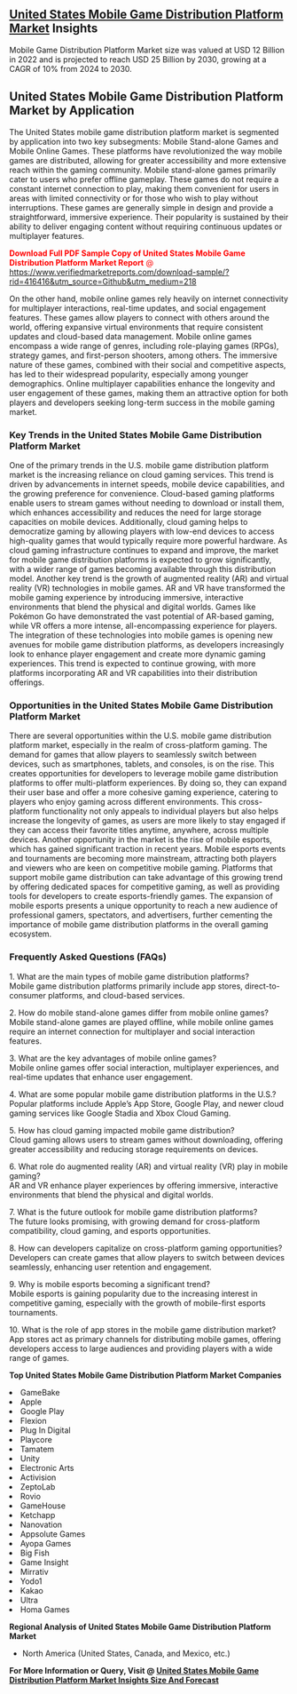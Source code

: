 <h2><a href="https://www.verifiedmarketreports.com/download-sample/?rid=416416&amp;utm_source=Github&amp;utm_medium=218" target="_blank">United States Mobile Game Distribution Platform Market</a> Insights</h2><p>Mobile Game Distribution Platform Market size was valued at USD 12 Billion in 2022 and is projected to reach USD 25 Billion by 2030, growing at a CAGR of 10% from 2024 to 2030.</p><p> <h2>United States Mobile Game Distribution Platform Market by Application</h2> <p>The United States mobile game distribution platform market is segmented by application into two key subsegments: Mobile Stand-alone Games and Mobile Online Games. These platforms have revolutionized the way mobile games are distributed, allowing for greater accessibility and more extensive reach within the gaming community. Mobile stand-alone games primarily cater to users who prefer offline gameplay. These games do not require a constant internet connection to play, making them convenient for users in areas with limited connectivity or for those who wish to play without interruptions. These games are generally simple in design and provide a straightforward, immersive experience. Their popularity is sustained by their ability to deliver engaging content without requiring continuous updates or multiplayer features. <p><span class=""><span style="color: #ff0000;"><strong>Download Full PDF Sample Copy of United States Mobile Game Distribution Platform Market Report</strong> @ </span><a href="https://www.verifiedmarketreports.com/download-sample/?rid=416416&amp;utm_source=Github&amp;utm_medium=218" target="_blank">https://www.verifiedmarketreports.com/download-sample/?rid=416416&amp;utm_source=Github&amp;utm_medium=218</a></span></p> <p>On the other hand, mobile online games rely heavily on internet connectivity for multiplayer interactions, real-time updates, and social engagement features. These games allow players to connect with others around the world, offering expansive virtual environments that require consistent updates and cloud-based data management. Mobile online games encompass a wide range of genres, including role-playing games (RPGs), strategy games, and first-person shooters, among others. The immersive nature of these games, combined with their social and competitive aspects, has led to their widespread popularity, especially among younger demographics. Online multiplayer capabilities enhance the longevity and user engagement of these games, making them an attractive option for both players and developers seeking long-term success in the mobile gaming market.</p> <h3>Key Trends in the United States Mobile Game Distribution Platform Market</h3> <p>One of the primary trends in the U.S. mobile game distribution platform market is the increasing reliance on cloud gaming services. This trend is driven by advancements in internet speeds, mobile device capabilities, and the growing preference for convenience. Cloud-based gaming platforms enable users to stream games without needing to download or install them, which enhances accessibility and reduces the need for large storage capacities on mobile devices. Additionally, cloud gaming helps to democratize gaming by allowing players with low-end devices to access high-quality games that would typically require more powerful hardware. As cloud gaming infrastructure continues to expand and improve, the market for mobile game distribution platforms is expected to grow significantly, with a wider range of games becoming available through this distribution model. Another key trend is the growth of augmented reality (AR) and virtual reality (VR) technologies in mobile games. AR and VR have transformed the mobile gaming experience by introducing immersive, interactive environments that blend the physical and digital worlds. Games like Pokémon Go have demonstrated the vast potential of AR-based gaming, while VR offers a more intense, all-encompassing experience for players. The integration of these technologies into mobile games is opening new avenues for mobile game distribution platforms, as developers increasingly look to enhance player engagement and create more dynamic gaming experiences. This trend is expected to continue growing, with more platforms incorporating AR and VR capabilities into their distribution offerings. <h3>Opportunities in the United States Mobile Game Distribution Platform Market</h3> <p>There are several opportunities within the U.S. mobile game distribution platform market, especially in the realm of cross-platform gaming. The demand for games that allow players to seamlessly switch between devices, such as smartphones, tablets, and consoles, is on the rise. This creates opportunities for developers to leverage mobile game distribution platforms to offer multi-platform experiences. By doing so, they can expand their user base and offer a more cohesive gaming experience, catering to players who enjoy gaming across different environments. This cross-platform functionality not only appeals to individual players but also helps increase the longevity of games, as users are more likely to stay engaged if they can access their favorite titles anytime, anywhere, across multiple devices. Another opportunity in the market is the rise of mobile esports, which has gained significant traction in recent years. Mobile esports events and tournaments are becoming more mainstream, attracting both players and viewers who are keen on competitive mobile gaming. Platforms that support mobile game distribution can take advantage of this growing trend by offering dedicated spaces for competitive gaming, as well as providing tools for developers to create esports-friendly games. The expansion of mobile esports presents a unique opportunity to reach a new audience of professional gamers, spectators, and advertisers, further cementing the importance of mobile game distribution platforms in the overall gaming ecosystem.</p> <h3>Frequently Asked Questions (FAQs)</h3> <p>1. What are the main types of mobile game distribution platforms? <br>Mobile game distribution platforms primarily include app stores, direct-to-consumer platforms, and cloud-based services.</p> <p>2. How do mobile stand-alone games differ from mobile online games? <br>Mobile stand-alone games are played offline, while mobile online games require an internet connection for multiplayer and social interaction features.</p> <p>3. What are the key advantages of mobile online games? <br>Mobile online games offer social interaction, multiplayer experiences, and real-time updates that enhance user engagement.</p> <p>4. What are some popular mobile game distribution platforms in the U.S.? <br>Popular platforms include Apple’s App Store, Google Play, and newer cloud gaming services like Google Stadia and Xbox Cloud Gaming.</p> <p>5. How has cloud gaming impacted mobile game distribution? <br>Cloud gaming allows users to stream games without downloading, offering greater accessibility and reducing storage requirements on devices.</p> <p>6. What role do augmented reality (AR) and virtual reality (VR) play in mobile gaming? <br>AR and VR enhance player experiences by offering immersive, interactive environments that blend the physical and digital worlds.</p> <p>7. What is the future outlook for mobile game distribution platforms? <br>The future looks promising, with growing demand for cross-platform compatibility, cloud gaming, and esports opportunities.</p> <p>8. How can developers capitalize on cross-platform gaming opportunities? <br>Developers can create games that allow players to switch between devices seamlessly, enhancing user retention and engagement.</p> <p>9. Why is mobile esports becoming a significant trend? <br>Mobile esports is gaining popularity due to the increasing interest in competitive gaming, especially with the growth of mobile-first esports tournaments.</p> <p>10. What is the role of app stores in the mobile game distribution market? <br>App stores act as primary channels for distributing mobile games, offering developers access to large audiences and providing players with a wide range of games.</p> </p><p><strong>Top United States Mobile Game Distribution Platform Market Companies</strong></p><div data-test-id=""><p><li>GameBake</li><li> Apple</li><li> Google Play</li><li> Flexion</li><li> Plug In Digital</li><li> Playcore</li><li> Tamatem</li><li> Unity</li><li> Electronic Arts</li><li> Activision</li><li> ZeptoLab</li><li> Rovio</li><li> GameHouse</li><li> Ketchapp</li><li> Nanovation</li><li> Appsolute Games</li><li> Ayopa Games</li><li> Big Fish</li><li> Game Insight</li><li> Mirrativ</li><li> Yodo1</li><li> Kakao</li><li> Ultra</li><li> Homa Games</li></p><div><strong>Regional Analysis of&nbsp;United States Mobile Game Distribution Platform Market</strong></div><ul><li dir="ltr"><p dir="ltr">North America&nbsp;(United States, Canada, and Mexico, etc.)</p></li></ul><p><strong>For More Information or Query, Visit @&nbsp;</strong><strong><a href="https://www.verifiedmarketreports.com/product/mobile-game-distribution-platform-market/?utm_source=Github&amp;utm_medium=218" target="_blank">United States Mobile Game Distribution Platform Market Insights Size And Forecast</a></strong></p></div>
